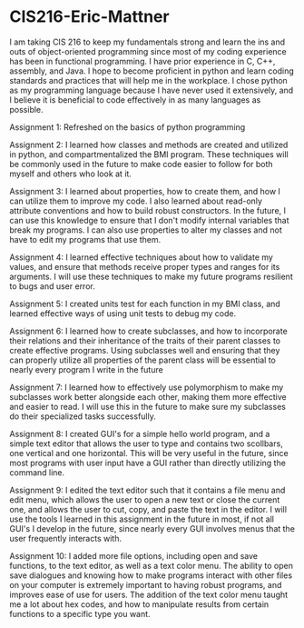 # CIS216-Eric-Mattner

I am taking CIS 216 to keep my fundamentals strong and learn the ins and outs of object-oriented programming since most of my coding experience has been in functional programming. I have prior experience in C, C++, assembly, and Java. I hope to become proficient in python and learn coding standards and practices that will help me in the workplace. I chose python as my programming language because I have never used it extensively, and I believe it is beneficial to code effectively in as many languages as possible.

Assignment 1: Refreshed on the basics of python programming

Assignment 2: I learned how classes and methods are created and utilized in python, and compartmentalized the BMI program. These techniques will be commonly used in the future to make code easier to follow for both myself and others who look at it.

Assignment 3: I learned about properties, how to create them, and how I can utilize them to improve my code. I also learned about read-only attribute conventions and how to build robust constructors. In the future, I can use this knowledge to ensure that I don't modify internal variables that break my programs. I can also use properties to alter my classes and not have to edit my programs that use them.

Assignment 4: I learned effective techniques about how to validate my values, and ensure that methods receive proper types and ranges for its arguments. I will use these techniques to make my future programs resilient to bugs and user error.

Assignment 5: I created units test for each function in my BMI class, and learned effective ways of using unit tests to debug my code. 

Assignment 6: I learned how to create subclasses, and how to incorporate their relations and their inheritance of the traits of their parent classes to create effective programs. Using subclasses well and ensuring that they can properly utilize all properties of the parent class will be essential to nearly every program I write in the future

Assignment 7: I learned how to effectively use polymorphism to make my subclasses work better alongside each other, making them more effective and easier to read. I will use this in the future to make sure my subclasses do their specialized tasks successfully.

Assignment 8: I created GUI's for a simple hello world program, and a simple text editor that allows the user to type and contains two scollbars, one vertical and one horizontal. This will be very useful in the future, since most programs with user input have a GUI rather than directly utilizing the command line. 

Assignment 9: I edited the text editor such that it contains a file menu and edit menu, which allows the user to open a new text or close the current one, and allows the user to cut, copy, and paste the text in the editor. I will use the tools I learned in this assignment in the future in most, if not all GUI's I develop in the future, since nearly every GUI involves menus that the user frequently interacts with. 

Assignment 10: I added more file options, including open and save functions, to the text editor, as well as a text color menu. The ability to open save dialogues and knowing how to make programs interact with other files on your computer is extremely important to having robust programs, and improves ease of use for users. The addition of the text color menu taught me a lot about hex codes, and how to manipulate results from certain functions to a specific type you want.